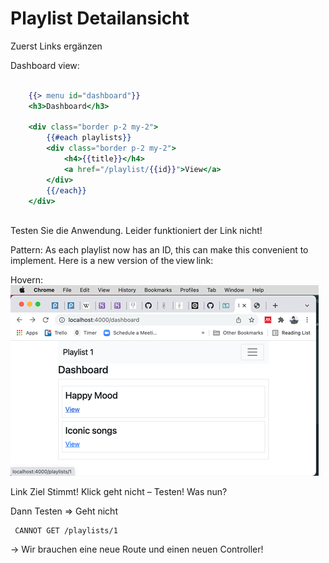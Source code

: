 # Playlist Detailansicht

Zuerst Links ergänzen

Dashboard view: 

~~~ handlebars
    
    {{> menu id="dashboard"}} 
    <h3>Dashboard</h3> 
     
    <div class="border p-2 my-2"> 
        {{#each playlists}} 
        <div class="border p-2 my-2"> 
            <h4>{{title}}</h4> 
            <a href="/playlist/{{id}}">View</a> 
        </div> 
        {{/each}} 
    </div> 
    
~~~

Testen Sie die Anwendung. Leider funktioniert der Link nicht!

Pattern: As each playlist now has an ID, this can make this convenient to implement. Here is a new version of the view link: 

Hovern: 
![img.png](img/Anpassung_04.png)

Link Ziel Stimmt! Klick geht nicht – Testen! Was nun?

Dann Testen => Geht nicht 

~~~ shell
 CANNOT GET /playlists/1
~~~

-> Wir brauchen eine neue Route und einen neuen Controller! 